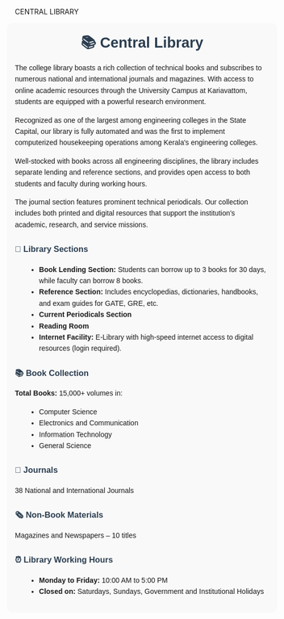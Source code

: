 CENTRAL LIBRARY

<section style="background-color: #f9f9f9; padding: 1rem; margin-left:-1rem; margin-right:-1rem; border-radius: 12px; font-family: Arial, sans-serif; line-height: 1.6;">
  <h2 style="text-align: center; color: #2c3e50; font-size: 1.8rem; margin-bottom: 1rem; margin-top:0rem;">📚 Central Library</h2>

  <p>
    The college library boasts a rich collection of technical books and subscribes to numerous national and international journals and magazines. With access to online academic resources through the University Campus at Kariavattom, students are equipped with a powerful research environment.
  </p>
  <p>
    Recognized as one of the largest among engineering colleges in the State Capital, our library is fully automated and was the first to implement computerized housekeeping operations among Kerala's engineering colleges.
  </p>
  <p>
    Well-stocked with books across all engineering disciplines, the library includes separate lending and reference sections, and provides open access to both students and faculty during working hours.
  </p>
  <p>
    The journal section features prominent technical periodicals. Our collection includes both printed and digital resources that support the institution’s academic, research, and service missions.
  </p>

  <h3 style="margin-top: 1.5rem; color: #2c3e50;">📖 Library Sections</h3>
  <ul style="margin-left: 1.5rem;">
    <li><strong>Book Lending Section:</strong> Students can borrow up to 3 books for 30 days, while faculty can borrow 8 books.</li>
    <li><strong>Reference Section:</strong> Includes encyclopedias, dictionaries, handbooks, and exam guides for GATE, GRE, etc.</li>
    <li><strong>Current Periodicals Section</strong></li>
    <li><strong>Reading Room</strong></li>
    <li><strong>Internet Facility:</strong> E-Library with high-speed internet access to digital resources (login required).</li>
  </ul>

  <h3 style="margin-top: 1.5rem; color: #2c3e50;">📚 Book Collection</h3>
  <p><strong>Total Books:</strong> 15,000+ volumes in:</p>
  <ul style="margin-left: 1.5rem;">
    <li>Computer Science</li>
    <li>Electronics and Communication</li>
    <li>Information Technology</li>
    <li>General Science</li>
  </ul>

  <h3 style="margin-top: 1.5rem; color: #2c3e50;">📰 Journals</h3>
  <p>38 National and International Journals</p>

  <h3 style="margin-top: 1.5rem; color: #2c3e50;">🗞️ Non-Book Materials</h3>
  <p>Magazines and Newspapers – 10 titles</p>

  <h3 style="margin-top: 1.5rem; color: #2c3e50;">⏰ Library Working Hours</h3>
  <ul style="margin-left: 1.5rem;">
    <li><strong>Monday to Friday:</strong> 10:00 AM to 5:00 PM</li>
    <li><strong>Closed on:</strong> Saturdays, Sundays, Government and Institutional Holidays</li>
  </ul>
</section>
